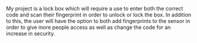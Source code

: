 My project is a lock box which will require a use to enter both the correct code and scan their fingerprint in order to unlock or lock the box. In addition to this, the user will have the option to both add fingerprints to the sensor in order to give more people access as well as change the code for an increase in security.
